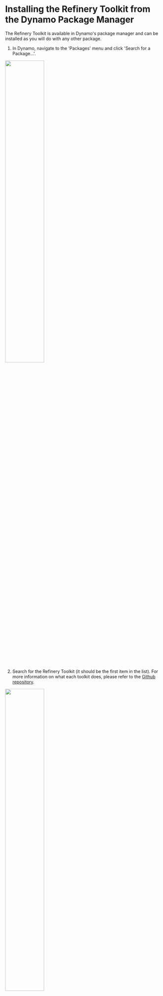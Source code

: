# Installing the Refinery Toolkit from the Dynamo Package Manager

The Refinery Toolkit is available in Dynamo's package manager and can be installed as you will do with any other package.

1. In Dynamo, navigate to the 'Packages' menu and click 'Search for a Package...'.

<img src="../../assets/hello/toolinstall1.png" style="width:50%;"/>

2. Search for the Refinery Toolkit \(it should be the first item in the list\). For more information on what each toolkit does, please refer to the [Github repository](https://github.com/DynamoDS/RefineryToolkits). 

<img src="../../assets/hello/toolinstall2.png" style="width:50%;"/>

3. Refinery Toolkits nodes will now be ready to use!

<img src="../../assets/hello/toolinstall3.png" style="width:50%;"/>
